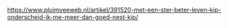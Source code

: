 https://www.pluimveeweb.nl/artikel/391520-met-een-ster-beter-leven-kip-onderscheid-ik-me-meer-dan-goed-nest-kip/
